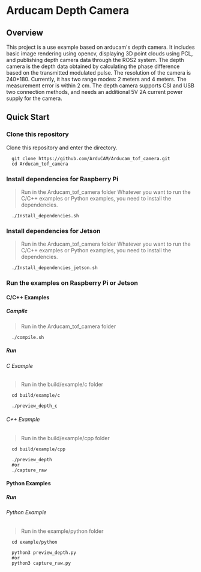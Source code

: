 # Arducam Depth Camera

## Overview

This project is a use example based on arducam's depth camera. It includes basic image rendering using opencv, displaying 3D point clouds using PCL, and publishing depth camera data through the ROS2 system.
The depth camera is the depth data obtained by calculating the phase difference based on the transmitted modulated pulse. The resolution of the camera is 240*180. Currently, it has two range modes: 2 meters and 4 meters. The measurement error is within 2 cm.
The depth camera supports CSI and USB two connection methods, and needs an additional 5V 2A current power supply for the camera.

## Quick Start

### Clone this repository

Clone this repository and enter the directory.

```shell
  git clone https://github.com/ArduCAM/Arducam_tof_camera.git
  cd Arducam_tof_camera
```

### Install dependencies for Raspberry Pi

> Run in the Arducam_tof_camera folder
> Whatever you want to run the C/C++ examples or Python examples, you need to install the dependencies.

```shell
  ./Install_dependencies.sh
```

### Install dependencies for Jetson

> Run in the Arducam_tof_camera folder
> Whatever you want to run the C/C++ examples or Python examples, you need to install the dependencies.

```shell
  ./Install_dependencies_jetson.sh
```

### Run the examples on Raspberry Pi or Jetson

#### C/C++ Examples

##### Compile

> Run in the Arducam_tof_camera folder

```shell
  ./compile.sh
```

##### Run

###### C Example

> Run in the build/example/c folder

```shell
  cd build/example/c
```

```shell
  ./preview_depth_c
```

###### C++ Example

> Run in the build/example/cpp folder

```shell
  cd build/example/cpp
```

```shell
  ./preview_depth
  #or
  ./capture_raw
```

#### Python Examples

##### Run

###### Python Example

> Run in the example/python folder

```shell
  cd example/python
```

```shell
  python3 preview_depth.py
  #or
  python3 capture_raw.py
```